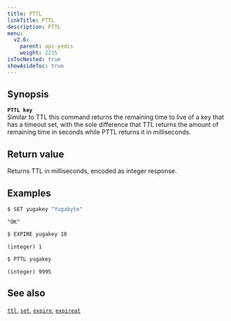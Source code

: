 ```yaml
---
title: PTTL
linkTitle: PTTL
description: PTTL
menu:
  v2.6:
    parent: api-yedis
    weight: 2235
isTocNested: true
showAsideToc: true
---
```


## Synopsis

<b>`PTTL key`</b><br>
Similar to TTL this command returns the remaining time to live of a key that has a timeout set, with the sole difference that TTL returns the amount of remaining time in seconds while PTTL returns it in milliseconds.

## Return value

Returns TTL in milliseconds, encoded as integer response.

## Examples

```sh
$ SET yugakey "Yugabyte"
```

```
"OK"
```

```sh
$ EXPIRE yugakey 10
```

```
(integer) 1
```

```sh
$ PTTL yugakey
```

```
(integer) 9995
```

## See also

[`ttl`](../ttl/), [`set`](../set/), [`expire`](../expire/), [`expireat`](../expireat/)
